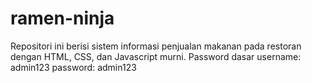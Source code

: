 # ramen-ninja
Repositori ini berisi sistem informasi penjualan makanan pada restoran dengan HTML, CSS, dan Javascript murni.
Password dasar
username: admin123
password: admin123
